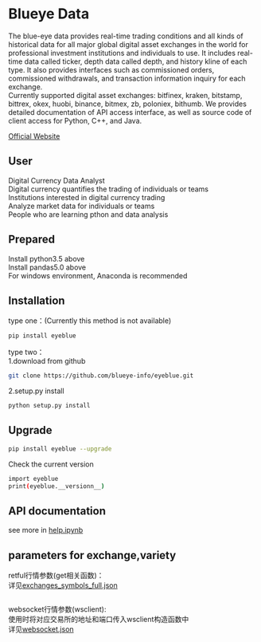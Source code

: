 # Blueye Data
The blue-eye data provides real-time trading conditions and all kinds of historical data for all major global digital asset exchanges in the world for professional investment institutions and individuals to use. It includes real-time data called ticker, depth data called depth, and history kline of each type. It also provides interfaces such as commissioned orders, commissioned withdrawals, and transaction information inquiry for each exchange. \
Currently supported digital asset exchanges: bitfinex, kraken, bitstamp, bittrex, okex, huobi, binance, bitmex, zb, poloniex, bithumb.
We provides detailed documentation of API access interface, as well as source code of client access for Python, C++, and Java.


[Official Website](https://www.blueye.info)



## User
Digital Currency Data Analyst\
Digital currency quantifies the trading of individuals or teams\
Institutions interested in digital currency trading\
Analyze market data for individuals or teams\
People who are learning pthon and data analysis


## Prepared
Install python3.5 above\
Install pandas5.0 above\
For windows environment, Anaconda is recommended 

## Installation
type one：(Currently this method is not available)
```bash
pip install eyeblue
```
type two：\
1.download from github
```bash
git clone https://github.com/blueye-info/eyeblue.git
```
2.setup.py install
```bash
python setup.py install
```

## Upgrade
```bash
pip install eyeblue --upgrade
```
Check the current version

```bash
import eyeblue
print(eyeblue.__versionn__)
```



## API documentation

see more in [help.ipynb](https://github.com/blueye-info/eyeblue/blob/master/help.ipynb)

## parameters for exchange,variety

retful行情参数(get相关函数)：\
详见[exchanges_symbols_full.json](https://github.com/blueye-info/eyeblue/blob/master/exchanges_symbols_full.json)
```bash
```

websocket行情参数(wsclient):\
使用时将对应交易所的地址和端口传入wsclient构造函数中\
详见[websocket.json]()

